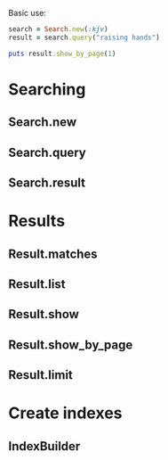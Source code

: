 Basic use:

``` ruby
search = Search.new(:kjv)
result = search.query("raising hands")

puts result.show_by_page(1)
```

# Searching

## Search.new
## Search.query
## Search.result

# Results

## Result.matches
## Result.list
## Result.show
## Result.show_by_page
## Result.limit

# Create indexes

## IndexBuilder
